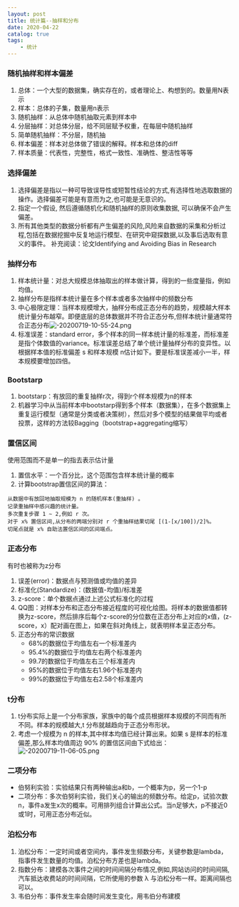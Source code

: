 ```yaml
---
layout: post
title: 统计篇--抽样和分布
date: 2020-04-22
catalog: true
tags:
    - 统计
---
```


### 随机抽样和样本偏差
1. 总体：一个大型的数据集，确实存在的，或者理论上、构想到的。数量用N表示
2. 样本：总体的子集，数量用n表示
3. 随机抽样：从总体中随机抽取元素到样本中
4. 分层抽样：对总体分层，给不同层赋予权重，在每层中随机抽样
5. 简单随机抽样：不分层，随机抽
6. 样本偏差：样本对总体做了错误的解释。样本和总体的diff
7. 样本质量：代表性，完整性，格式一致性、准确性、整洁性等等

### 选择偏差
1. 选择偏差是指以一种可导致误导性或短暂性结论的方式,有选择性地选取数据的操作。选择偏差可能是有意而为之,也可能是无意识的。
2. 指定一个假设, 然后遵循随机化和随机抽样的原则收集数据, 可以确保不会产生偏差。
3. 所有其他类型的数据分析都有产生偏差的风险,风险来自数据的采集和分析过程,包括在数据挖掘中反复地运行模型、在研究中窥探数据,以及事后选取有意义的事件。
补充阅读：论文Identifying and Avoiding Bias in Research

### 抽样分布
1. 样本统计量：对总大规模总体抽取出的样本做计算，得到的一些度量指，例如均值。
2. 抽样分布是指样本统计量在多个样本或者多次抽样中的频数分布
3. 中心极限定理：当样本规模增大，抽样分布成正态分布的趋势，规模越大样本统计量分布越窄。即便底层的总体数据并不符合正态分布,但样本统计量通常符合正态分布![-20200719-10-55-24.png](https://blog-data.oss-cn-beijing.aliyuncs.com/img/-20200719-10-55-24.png)
4. 标准误差：standard error，多个样本的同一样本统计量的标准差，而标准差是指个体数值的variance。标准误差总结了单个统计量抽样分布的变异性。以根据样本值的标准偏差 s 和样本规模 n估计如下。要是标准误差减小一半，样本规模要增加四倍。

### Bootstarp
  1. bootstarp：有放回的重复抽样r次，得到r个样本规模为n的样本
  2. 机器学习中从当前样本中bootstarp得到多个样本（数据集），在多个数据集上重复运行模型（通常是分类或者决策树），然后对多个模型的结果做平均或者投票，这样的方法较Bagging（bootstrap+aggregating缩写）

### 置信区间
使用范围而不是单一的指去表示估计量
1. 置信水平：一个百分比，这个范围包含样本统计量的概率
2. 计算bootstrap置信区间的算法：
```
从数据中有放回地抽取规模为 n 的随机样本(重抽样) 。
记录重抽样中感兴趣的统计量。
多次重复步骤 1 ~ 2,例如 r 次。
对于 x% 置信区间,从分布的两端分别对 r 个重抽样结果切尾 [(1-[x/100])/2]%。
切尾点就是 x% 自助法置信区间的区间端点。
```

### 正态分布
有时也被称为z分布
1. 误差(error)：数据点与预测值或均值的差异
2. 标准化(Standardize)：(数据值-均值)/标准差
3. z-score：单个数据点通过上述公式标准化的过程
4. QQ图：对样本分布和正态分布接近程度的可视化绘图。将样本的数据值都转换为z-score，然后排序后每个z-score的分位数在正态分布上对应的x值，(z-score，x）配对画在图上，如果在斜对角线上，就表明样本呈正态分布。
5. 正态分布的常识数据
    - 68%的数据位于均值左右一个标准差内
    - 95.4%的数据位于均值左右两个标准差内
    - 99.7的数据位于均值左右三个标准差内
    - 95%的数据位于均值左右1.96个标准差内
    - 99%的数据位于均值左右2.58个标准差内

### t分布
1. t分布实际上是一个分布家族，家族中的每个成员根据样本规模的不同而有所不同。样本的规模越大,t 分布就越趋向于正态分布形状。
1. 考虑一个规模为 n 的样本,其中样本均值已经计算出来。如果 s 是样本的标准偏差,那么样本均值周边 90% 的置信区间由下式给出：![-20200719-11-06-05.png](https://blog-data.oss-cn-beijing.aliyuncs.com/img/-20200719-11-06-05.png)


### 二项分布
- 伯努利实验：实验结果只有两种输出a和b，一个概率为p，另一个1-p
- 二项分布：多次伯努利实验，我们关心的输出的频数分布。给定p，试验次数n，事件a发生x次的概率。可用排列组合计算出公式。当n足够大，p不接近0或1时，可用正态分布近似。

### 泊松分布
1. 泊松分布：一定时间或者空间内，事件发生频数分布，关键参数是lambda，指事件发生数量的均值。泊松分布方差也是lambda。
2. 指数分布：建模各次事件之间的时间间隔分布情况,例如,网站访问的时间间隔,汽车抵达收费站的时间间隔，它所使用的参数 λ 与泊松分布一样。距离间隔也可以。
3. 韦伯分布：事件发生率会随时间发生变化，用韦伯分布建模